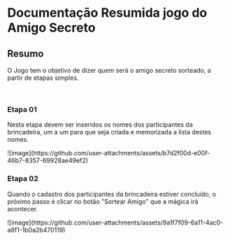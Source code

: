 <h1> Documentação Resumida jogo do Amigo Secreto</h1>
<h2> Resumo</h2>
<p> O Jogo tem o objetivo de dizer quem será o amigo secreto sorteado, a partir de etapas simples.  </p></br>
<h3> Etapa 01</h3>
<p> Nesta etapa devem ser inseridos os nomes dos participantes da brincadeira, um a um para que seja criada e memorizada a lista destes nomes.  </p>
![image](https://github.com/user-attachments/assets/b7d2f00d-e00f-46b7-8357-69928ae49ef2)

<h3> Etapa 02</h3>
<p> Quando o cadastro dos participantes da brincadeira estiver concluído, o próximo passo é clicar no botão "Sortear Amigo" que a mágica irá acontecer. </p>
![image](https://github.com/user-attachments/assets/9a1f7f09-6a11-4ac0-a8f1-1b0a2b470119)

